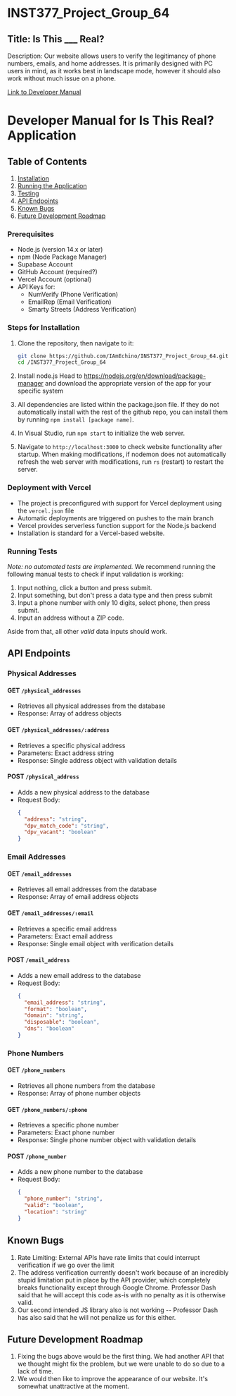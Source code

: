 # INST377_Project_Group_64

## Title: Is This ___ Real?

Description: Our website allows users to verify the legitimancy of phone numbers, emails, and home addresses. It is primarily designed
with PC users in mind, as it works best in landscape mode, however
it should also work without much issue on a phone.

[Link to Developer Manual](#developer-manual-for-is-this-real-application)

# Developer Manual for Is This Real? Application

## Table of Contents
1. [Installation](#installation)
2. [Running the Application](#running-the-application)
3. [Testing](#testing)
4. [API Endpoints](#api-endpoints)
5. [Known Bugs](#known-bugs)
6. [Future Development Roadmap](#future-development-roadmap)

### Prerequisites
- Node.js (version 14.x or later)
- npm (Node Package Manager)
- Supabase Account
- GitHub Account (required?)
- Vercel Account (optional)
- API Keys for:
  - NumVerify (Phone Verification)
  - EmailRep (Email Verification)
  - Smarty Streets (Address Verification)

### Steps for Installation
1. Clone the repository, then navigate to it:
   ```bash
   git clone https://github.com/IAmEchino/INST377_Project_Group_64.git
   cd /INST377_Project_Group_64
   ```
2. Install node.js
    Head to https://nodejs.org/en/download/package-manager and download the
    appropriate version of the app for your specific system

3. All dependencies are listed within the package.json file. If they
do not automatically install with the rest of the github repo, you
can install them by running `npm install [package name]`.

4. In Visual Studio, run `npm start` to initialize the web server.

5. Navigate to `http://localhost:3000` to check website functionality after startup.
When making modifications, if nodemon does not automatically refresh the web server with modifications, run `rs` (restart) to restart the server.

### Deployment with Vercel
- The project is preconfigured with support for Vercel deployment using the `vercel.json` file
- Automatic deployments are triggered on pushes to the main branch
- Vercel provides serverless function support for the Node.js backend
- Installation is standard for a Vercel-based website.

### Running Tests
*Note: no automated tests are implemented.*
We recommend running the following manual tests to check if input validation is working:

1. Input nothing, click a button and press submit.
2. Input something, but don't press a data type and then press submit
3. Input a phone number with only 10 digits, select phone, then press submit.
4. Input an address without a ZIP code.

Aside from that, all other *valid* data inputs should work.

## API Endpoints

### Physical Addresses

#### GET `/physical_addresses`
- Retrieves all physical addresses from the database
- Response: Array of address objects

#### GET `/physical_addresses/:address`
- Retrieves a specific physical address
- Parameters: Exact address string
- Response: Single address object with validation details

#### POST `/physical_address`
- Adds a new physical address to the database
- Request Body:
  ```json
  {
    "address": "string",
    "dpv_match_code": "string",
    "dpv_vacant": "boolean"
  }
  ```

### Email Addresses

#### GET `/email_addresses`
- Retrieves all email addresses from the database
- Response: Array of email address objects

#### GET `/email_addresses/:email`
- Retrieves a specific email address
- Parameters: Exact email address
- Response: Single email object with verification details

#### POST `/email_address`
- Adds a new email address to the database
- Request Body:
  ```json
  {
    "email_address": "string",
    "format": "boolean",
    "domain": "string",
    "disposable": "boolean",
    "dns": "boolean"
  }
  ```

### Phone Numbers

#### GET `/phone_numbers`
- Retrieves all phone numbers from the database
- Response: Array of phone number objects

#### GET `/phone_numbers/:phone`
- Retrieves a specific phone number
- Parameters: Exact phone number
- Response: Single phone number object with validation details

#### POST `/phone_number`
- Adds a new phone number to the database
- Request Body:
  ```json
  {
    "phone_number": "string",
    "valid": "boolean",
    "location": "string"
  }
  ```

## Known Bugs

1. Rate Limiting: External APIs have rate limits that could interrupt verification if we go over the limit
2. The address verification currently doesn't work because of an incredibly stupid limitation put in place by the API provider, which completely breaks functionality except through Google Chrome. Professor Dash said that he will accept this code as-is with no penalty as it is otherwise valid.
3. Our second intended JS library also is not working -- Professor Dash has
also said that he will not penalize us for this either.

## Future Development Roadmap
1. Fixing the bugs above would be the first thing. We had another API that we
thought might fix the problem, but we were unable to do so due to a lack of time.
2. We would then like to improve the appearance of our website. It's somewhat unattractive at the moment.